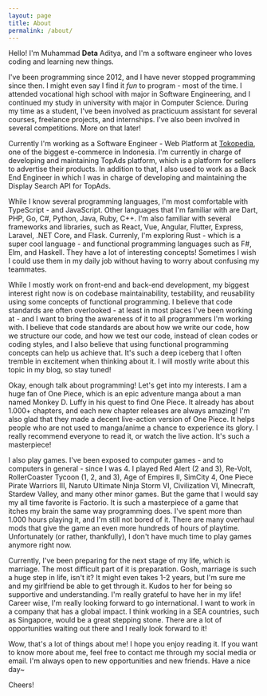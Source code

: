```yaml
---
layout: page
title: About
permalink: /about/
---
```


Hello! I'm Muhammad **Deta** Aditya, and I'm a software engineer who loves coding and learning new things.

I've been programming since 2012, and I have never stopped programming since then. I might even say I find it _fun_ to program - most of the time. I attended vocational high school with major in Software Engineering, and I continued my study in university with major in Computer Science. During my time as a student, I've been involved as practicuum assistant for several courses, freelance projects, and internships. I've also been involved in several competitions. More on that later!

Currently I'm working as a Software Engineer - Web Platform at [Tokopedia](https://www.tokopedia.com/), one of the biggest e-commerce in Indonesia. I'm currently in charge of developing and maintaining TopAds platform, which is a platform for sellers to advertise their products. In addition to that, I also used to work as a Back End Engineer in which I was in charge of developing and maintaining the Display Search API for TopAds.

While I know several programming languages, I'm most comfortable with TypeScript - and JavaScript. Other languages that I'm familiar with are Dart, PHP, Go, C#, Python, Java, Ruby, C++. I'm also familiar with several frameworks and libraries, such as React, Vue, Angular, Flutter, Express, Laravel, .NET Core, and Flask. Currenly, I'm exploring Rust - which is a super cool language - and functional programming languages such as F#, Elm, and Haskell. They have a lot of interesting concepts! Sometimes I wish I could use them in my daily job without having to worry about confusing my teammates.

While I mostly work on front-end and back-end development, my biggest interest right now is on codebase maintainability, testability, and reusability using some concepts of functional programming. I believe that code standards are often overlooked - at least in most places I've been working at - and I want to bring the awareness of it to all programmers I'm working with. I believe that code standards are about how we write our code, how we structure our code, and how we test our code, instead of clean codes or coding styles, and I also believe that using functional programming concepts can help us achieve that. It's such a deep iceberg that I often tremble in excitement when thinking about it. I will mostly write about this topic in my blog, so stay tuned!

Okay, enough talk about programming! Let's get into my interests. I am a huge fan of One Piece, which is an epic adventure manga about a man named Monkey D. Luffy in his quest to find One Piece. It already has about 1.000+ chapters, and each new chapter releases are always amazing! I'm also glad that they made a decent live-action version of One Piece. It helps people who are not used to manga/anime a chance to experience its glory. I really recommend everyone to read it, or watch the live action. It's such a masterpiece!

I also play games. I've been exposed to computer games - and to computers in general - since I was 4. I played Red Alert (2 and 3), Re-Volt, RollerCoaster Tycoon (1, 2, and 3), Age of Empires II, SimCity 4, One Piece Pirate Warriors III, Naruto Ultimate Ninja Storm VI, Civilization VI, Minecraft, Stardew Valley, and many other minor games. But the game that I would say my all time favorite is Factorio. It is such a masterpiece of a game that itches my brain the same way programming does. I've spent more than 1.000 hours playing it, and I'm still not bored of it. There are many overhaul mods that give the game an even more hundreds of hours of playtime. Unfortunately (or rather, thankfully), I don't have much time to play games anymore right now.

Currently, I've been preparing for the next stage of my life, which is marriage. The most difficult part of it is preparation. Gosh, marriage is such a huge step in life, isn't it? It might even takes 1-2 years, but I'm sure me and my girlfriend be able to get through it. Kudos to her for being so supportive and understanding. I'm really grateful to have her in my life! Career wise, I'm really looking forward to go international. I want to work in a company that has a global impact. I think working in a SEA countries, such as Singapore, would be a great stepping stone. There are a lot of opportunities waiting out there and I really look forward to it!

Wow, that's a lot of things about me! I hope you enjoy reading it. If you want to know more about me, feel free to contact me through my social media or email. I'm always open to new opportunities and new friends. Have a nice day~

Cheers!
